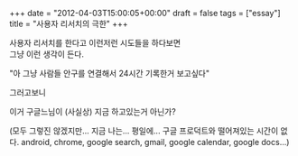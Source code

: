 +++
date = "2012-04-03T15:00:05+00:00"
draft = false
tags = ["essay"]
title = "사용자 리서치의 극한"
+++
<p>사용자 리서치를 한다고 이런저런 시도들을 하다보면<br />그냥 이런 생각이 든다.</p>&#13;
<p>"아 그냥 사람들 안구를 연결해서 24시간 기록한거 보고싶다"</p>&#13;
<p>그러고보니</p>&#13;
<p>이거 구글느님이 (사실상) 지금 하고있는거 아닌가?</p>&#13;
&#13;
<p>(모두 그렇진 않겠지만... 지금 나는... 평일에... 구글 프로덕트와 떨어져있는 시간이 없다. android, chrome, google search, gmail, google calendar, google docs...) </p> 